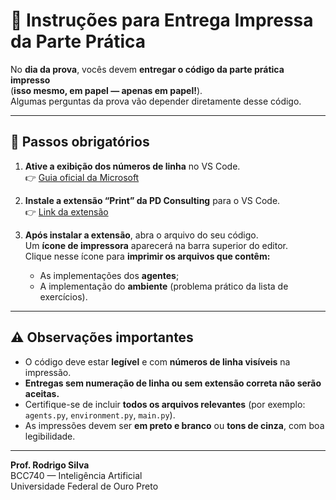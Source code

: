 # 🧾 Instruções para Entrega Impressa da Parte Prática

No **dia da prova**, vocês devem **entregar o código da parte prática impresso**  
(**isso mesmo, em papel — apenas em papel!**).  
Algumas perguntas da prova vão depender diretamente desse código.

---

## 🧩 Passos obrigatórios

1. **Ative a exibição dos números de linha** no VS Code.  
   👉 [Guia oficial da Microsoft](https://learn.microsoft.com/pt-br/visualstudio/ide/reference/how-to-display-line-numbers-in-the-editor?view=vs-2022)

2. **Instale a extensão “Print” da PD Consulting** para o VS Code.  
   👉 [Link da extensão](https://marketplace.visualstudio.com/items?itemName=pdconsec.vscode-print)

3. **Após instalar a extensão**, abra o arquivo do seu código.  
   Um **ícone de impressora** aparecerá na barra superior do editor.  
   Clique nesse ícone para **imprimir os arquivos que contêm:**
   - As implementações dos **agentes**;
   - A implementação do **ambiente** (problema prático da lista de exercícios).

---

## ⚠️ Observações importantes

- O código deve estar **legível** e com **números de linha visíveis** na impressão.  
- **Entregas sem numeração de linha ou sem extensão correta não serão aceitas.**  
- Certifique-se de incluir **todos os arquivos relevantes** (por exemplo: `agents.py`, `environment.py`, `main.py`).  
- As impressões devem ser **em preto e branco** ou **tons de cinza**, com boa legibilidade.  

---

**Prof. Rodrigo Silva**  
BCC740 — Inteligência Artificial  
Universidade Federal de Ouro Preto
